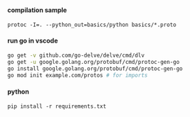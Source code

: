#### compilation sample
`protoc -I=. --python_out=basics/python basics/*.proto`
#### run go in vscode
~~~~ bash
go get -v github.com/go-delve/delve/cmd/dlv
go get -u google.golang.org/protobuf/cmd/protoc-gen-go
go install google.golang.org/protobuf/cmd/protoc-gen-go
go mod init example.com/protos # for imports
~~~~
#### python 
`pip install -r requirements.txt`
